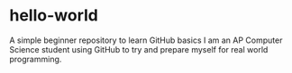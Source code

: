 # hello-world
A simple beginner repository to learn GitHub basics
I am an AP Computer Science student using GitHub to try and prepare myself for real world programming.
